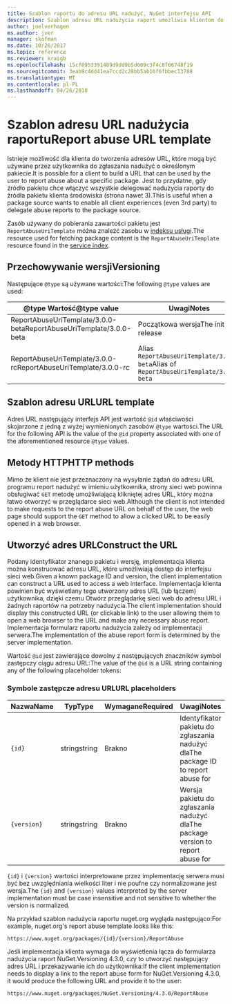 ```yaml
---
title: Szablon raportu do adresu URL nadużyć, NuGet interfejsu API
description: Szablon adresu URL nadużycia raport umożliwia klientom do wyświetlenia łącza nadużycia raportu w jego interfejsie użytkownika.
author: joelverhagen
ms.author: jver
manager: skofman
ms.date: 10/26/2017
ms.topic: reference
ms.reviewer: kraigb
ms.openlocfilehash: 15cf0953391489d9dd9b5d609c3f4c8f66748f19
ms.sourcegitcommit: 3eab9c4dd41ea7ccd2c28bb5ab16f6fbbec13708
ms.translationtype: MT
ms.contentlocale: pl-PL
ms.lasthandoff: 04/26/2018
---
```

# <a name="report-abuse-url-template"></a><span data-ttu-id="35cf9-103">Szablon adresu URL nadużycia raportu</span><span class="sxs-lookup"><span data-stu-id="35cf9-103">Report abuse URL template</span></span>

<span data-ttu-id="35cf9-104">Istnieje możliwość dla klienta do tworzenia adresów URL, które mogą być używane przez użytkownika do zgłaszania nadużyć o określonym pakiecie.</span><span class="sxs-lookup"><span data-stu-id="35cf9-104">It is possible for a client to build a URL that can be used by the user to report abuse about a specific package.</span></span> <span data-ttu-id="35cf9-105">Jest to przydatne, gdy źródło pakietu chce włączyć wszystkie delegować nadużycia raporty do źródła pakietu klienta środowiska (strona nawet 3).</span><span class="sxs-lookup"><span data-stu-id="35cf9-105">This is useful when a package source wants to enable all client experiences (even 3rd party) to delegate abuse reports to the package source.</span></span>

<span data-ttu-id="35cf9-106">Zasób używany do pobierania zawartości pakietu jest `ReportAbuseUriTemplate` można znaleźć zasobu w [indeksu usługi](service-index.md).</span><span class="sxs-lookup"><span data-stu-id="35cf9-106">The resource used for fetching package content is the `ReportAbuseUriTemplate` resource found in the [service index](service-index.md).</span></span>

## <a name="versioning"></a><span data-ttu-id="35cf9-107">Przechowywanie wersji</span><span class="sxs-lookup"><span data-stu-id="35cf9-107">Versioning</span></span>

<span data-ttu-id="35cf9-108">Następujące `@type` są używane wartości:</span><span class="sxs-lookup"><span data-stu-id="35cf9-108">The following `@type` values are used:</span></span>

<span data-ttu-id="35cf9-109">@type Wartość</span><span class="sxs-lookup"><span data-stu-id="35cf9-109">@type value</span></span>                       | <span data-ttu-id="35cf9-110">Uwagi</span><span class="sxs-lookup"><span data-stu-id="35cf9-110">Notes</span></span>
--------------------------------- | -----
<span data-ttu-id="35cf9-111">ReportAbuseUriTemplate/3.0.0-beta</span><span class="sxs-lookup"><span data-stu-id="35cf9-111">ReportAbuseUriTemplate/3.0.0-beta</span></span> | <span data-ttu-id="35cf9-112">Początkowa wersja</span><span class="sxs-lookup"><span data-stu-id="35cf9-112">The initial release</span></span>
<span data-ttu-id="35cf9-113">ReportAbuseUriTemplate/3.0.0-rc</span><span class="sxs-lookup"><span data-stu-id="35cf9-113">ReportAbuseUriTemplate/3.0.0-rc</span></span>   | <span data-ttu-id="35cf9-114">Alias `ReportAbuseUriTemplate/3.0.0-beta`</span><span class="sxs-lookup"><span data-stu-id="35cf9-114">Alias of `ReportAbuseUriTemplate/3.0.0-beta`</span></span>

## <a name="url-template"></a><span data-ttu-id="35cf9-115">Szablon adresu URL</span><span class="sxs-lookup"><span data-stu-id="35cf9-115">URL template</span></span>

<span data-ttu-id="35cf9-116">Adres URL następujący interfejs API jest wartość `@id` właściwości skojarzone z jedną z wyżej wymienionych zasobów `@type` wartości.</span><span class="sxs-lookup"><span data-stu-id="35cf9-116">The URL for the following API is the value of the `@id` property associated with one of the aforementioned resource `@type` values.</span></span>

## <a name="http-methods"></a><span data-ttu-id="35cf9-117">Metody HTTP</span><span class="sxs-lookup"><span data-stu-id="35cf9-117">HTTP methods</span></span>

<span data-ttu-id="35cf9-118">Mimo że klient nie jest przeznaczony na wysyłanie żądań do adresu URL programu report nadużyć w imieniu użytkownika, strony sieci web powinna obsługiwać `GET` metodę umożliwiającą klikniętej adres URL, który można łatwo otworzyć w przeglądarce sieci web.</span><span class="sxs-lookup"><span data-stu-id="35cf9-118">Although the client is not intended to make requests to the report abuse URL on behalf of the user, the web page should support the `GET` method to allow a clicked URL to be easily opened in a web browser.</span></span>

## <a name="construct-the-url"></a><span data-ttu-id="35cf9-119">Utworzyć adres URL</span><span class="sxs-lookup"><span data-stu-id="35cf9-119">Construct the URL</span></span>

<span data-ttu-id="35cf9-120">Podany identyfikator znanego pakietu i wersję, implementacja klienta można konstruować adresu URL, które umożliwiają dostęp do interfejsu sieci web.</span><span class="sxs-lookup"><span data-stu-id="35cf9-120">Given a known package ID and version, the client implementation can construct a URL used to access a web interface.</span></span> <span data-ttu-id="35cf9-121">Implementacja klienta powinien być wyświetlany tego utworzony adres URL (lub łączem) użytkownika, dzięki czemu Otwórz przeglądarkę sieci web do adresu URL i żadnych raportów na potrzeby nadużycia.</span><span class="sxs-lookup"><span data-stu-id="35cf9-121">The client implementation should display this constructed URL (or clickable link) to the user allowing them to open a web browser to the URL and make any necessary abuse report.</span></span> <span data-ttu-id="35cf9-122">Implementacja formularz raportu nadużycia zależy od implementacji serwera.</span><span class="sxs-lookup"><span data-stu-id="35cf9-122">The implementation of the abuse report form is determined by the server implementation.</span></span>

<span data-ttu-id="35cf9-123">Wartość `@id` jest zawierające dowolny z następujących znaczników symbol zastępczy ciągu adresu URL:</span><span class="sxs-lookup"><span data-stu-id="35cf9-123">The value of the `@id` is a URL string containing any of the following placeholder tokens:</span></span>

### <a name="url-placeholders"></a><span data-ttu-id="35cf9-124">Symbole zastępcze adresu URL</span><span class="sxs-lookup"><span data-stu-id="35cf9-124">URL placeholders</span></span>

<span data-ttu-id="35cf9-125">Nazwa</span><span class="sxs-lookup"><span data-stu-id="35cf9-125">Name</span></span>        | <span data-ttu-id="35cf9-126">Typ</span><span class="sxs-lookup"><span data-stu-id="35cf9-126">Type</span></span>    | <span data-ttu-id="35cf9-127">Wymagane</span><span class="sxs-lookup"><span data-stu-id="35cf9-127">Required</span></span> | <span data-ttu-id="35cf9-128">Uwagi</span><span class="sxs-lookup"><span data-stu-id="35cf9-128">Notes</span></span>
----------- | ------- | -------- | -----
`{id}`      | <span data-ttu-id="35cf9-129">string</span><span class="sxs-lookup"><span data-stu-id="35cf9-129">string</span></span>  | <span data-ttu-id="35cf9-130">Brak</span><span class="sxs-lookup"><span data-stu-id="35cf9-130">no</span></span>       | <span data-ttu-id="35cf9-131">Identyfikator pakietu do zgłaszania nadużyć dla</span><span class="sxs-lookup"><span data-stu-id="35cf9-131">The package ID to report abuse for</span></span>
`{version}` | <span data-ttu-id="35cf9-132">string</span><span class="sxs-lookup"><span data-stu-id="35cf9-132">string</span></span>  | <span data-ttu-id="35cf9-133">Brak</span><span class="sxs-lookup"><span data-stu-id="35cf9-133">no</span></span>       | <span data-ttu-id="35cf9-134">Wersja pakietu do zgłaszania nadużyć dla</span><span class="sxs-lookup"><span data-stu-id="35cf9-134">The package version to report abuse for</span></span>

<span data-ttu-id="35cf9-135">`{id}` i `{version}` wartości interpretowane przez implementację serwera musi być bez uwzględniania wielkości liter i nie poufne czy normalizowane jest wersja.</span><span class="sxs-lookup"><span data-stu-id="35cf9-135">The `{id}` and `{version}` values interpreted by the server implementation must be case insensitive and not sensitive to whether the version is normalized.</span></span>

<span data-ttu-id="35cf9-136">Na przykład szablon nadużycia raportu nuget.org wygląda następująco:</span><span class="sxs-lookup"><span data-stu-id="35cf9-136">For example, nuget.org's report abuse template looks like this:</span></span>

    https://www.nuget.org/packages/{id}/{version}/ReportAbuse

<span data-ttu-id="35cf9-137">Jeśli implementacja klienta wymaga do wyświetlenia łącza do formularza nadużycia raport NuGet.Versioning 4.3.0, czy to utworzyć następujący adres URL i przekazywanie ich do użytkownika:</span><span class="sxs-lookup"><span data-stu-id="35cf9-137">If the client implementation needs to display a link to the report abuse form for NuGet.Versioning 4.3.0, it would produce the following URL and provide it to the user:</span></span>

    https://www.nuget.org/packages/NuGet.Versioning/4.3.0/ReportAbuse
